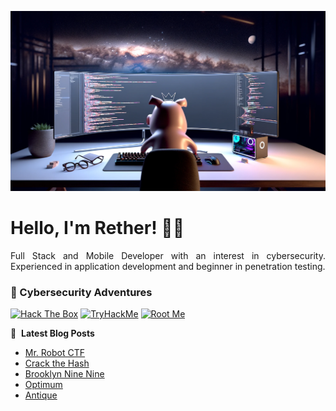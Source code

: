 ![Banner profile](./banner-profile.webp)

# Hello, I'm Rether! 👨‍💻

<p align="justify">
Full Stack and Mobile Developer with an interest in cybersecurity. Experienced in application development and beginner in penetration testing.
</p>

### 🔐 Cybersecurity Adventures

[![Hack The Box](https://img.shields.io/badge/Hack%20The%20Box-111927?logo=Hack%20The%20Box&logoColor=9FEF00)](https://app.hackthebox.com/users/585215)
[![TryHackMe](https://img.shields.io/badge/TryHackMe-212C42?logo=TryHackMe&logoColor=88CCEE)](https://tryhackme.com/r/p/Rether)
[![Root Me](https://img.shields.io/badge/RootMe-212C42?logo=RootMe&logoColor=F15A24)](https://www.root-me.org/rether)

📕 &nbsp;**Latest Blog Posts**

<!-- BLOG-POST-LIST:START -->
- [Mr. Robot CTF](https://retherszu.github.io/ctf/tryhackme/mr-robot-ctf.html)
- [Crack the Hash](https://retherszu.github.io/ctf/tryhackme/crack-the-hash.html)
- [Brooklyn Nine Nine](https://retherszu.github.io/ctf/tryhackme/brooklyn-nine-nine.html)
- [Optimum](https://retherszu.github.io/ctf/hack-the-box/machines/optimum.html)
- [Antique](https://retherszu.github.io/ctf/hack-the-box/machines/antique.html)
<!-- BLOG-POST-LIST:END -->
